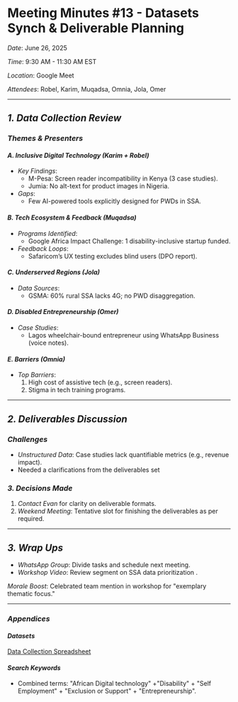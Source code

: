 # Meeting Minutes #13 - Datasets Synch & Deliverable Planning

*Date*: June 26, 2025  

*Time*: 9:30 AM - 11:30 AM EST

*Location*: Google Meet

*Attendees*: Robel, Karim, Muqadsa, Omnia, Jola, Omer  

---

## *1. Data Collection Review*  

### *Themes & Presenters*  

#### *A. Inclusive Digital Technology (Karim + Robel)*  

- *Key Findings*:  
  - M-Pesa: Screen reader incompatibility in Kenya (3 case studies).  
  - Jumia: No alt-text for product images in Nigeria.  
- *Gaps*:  
  - Few AI-powered tools explicitly designed for PWDs in SSA.  

#### *B. Tech Ecosystem & Feedback (Muqadsa)*  

- *Programs Identified*:  
  - Google Africa Impact Challenge: 1 disability-inclusive startup funded.  
- *Feedback Loops*:  
  - Safaricom’s UX testing excludes blind users (DPO report).  

#### *C. Underserved Regions (Jola)*  

- *Data Sources*:  
  - GSMA: 60% rural SSA lacks 4G; no PWD disaggregation.  

#### *D. Disabled Entrepreneurship (Omer)*  

- *Case Studies*:  
  - Lagos wheelchair-bound entrepreneur using WhatsApp Business (voice notes).  

#### *E. Barriers (Omnia)*  

- *Top Barriers*:  
  1. High cost of assistive tech (e.g., screen readers).  
  2. Stigma in tech training programs.  

---

## *2. Deliverables Discussion*  

### *Challenges*  

- *Unstructured Data*: Case studies lack quantifiable metrics
   (e.g., revenue impact).  
- Needed a clarifications from the deliverables set

### *3. Decisions Made*  

1. *Contact Evan* for clarity on deliverable formats.  
2. *Weekend Meeting*: Tentative slot for finishing the deliverables as per
   required.  

---

## *3. Wrap Ups*  

- *WhatsApp Group*: Divide tasks and schedule next meeting.  
- *Workshop Video*: Review segment on SSA data prioritization .  

*Morale Boost*: Celebrated team mention in workshop for "exemplary thematic
focus."  

---

### *Appendices*  

#### *Datasets*  
<!-- markdownlint-disable MD013 -->
  [Data Collection Spreadsheet](https://docs.google.com/spreadsheets/d/1zCrW4jRR-sTfQ-EHWYs6SaTcZx6gNuY0mocGLPuhJFwedit?gid=0#gid=0)

#### *Search Keywords*  

- Combined terms: "African Digital technology" +"Disability" + "Self Employment" +
 "Exclusion or Support" + "Entrepreneurship".
